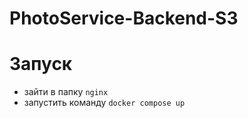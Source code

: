 # PhotoService-Backend-S3

# Запуск
- зайти в папку `nginx`
- запустить команду `docker compose up`
